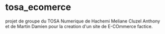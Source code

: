 # tosa_ecomerce
projet de groupe du TOSA Numerique de Hachemi Meliane Cluzel Anthony et de Martin Damien pour la creation d'un site de E-COmmerce factice.
